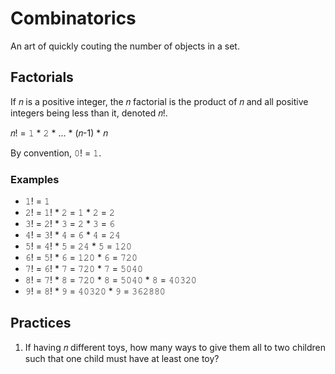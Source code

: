 # Combinatorics

An art of quickly couting the number of objects in a set.

## Factorials

If &#x1D45B; is a positive integer, the &#x1D45B; factorial is the product of &#x1D45B; and all positive integers being less than it, denoted &#x1D45B;!.

&#x1D45B;! = &#x1D7F7; * &#x1D7F8; * ... * (&#x1D45B;-1) * &#x1D45B;

By convention, &#x1D7F6;! = &#x1D7F7;.

### Examples

- &#x1D7F7;! = &#x1D7F7;
- &#x1D7F8;! = &#x1D7F7;! * &#x1D7F8; = &#x1D7F7; * &#x1D7F8; = &#x1D7F8;
- &#x1D7F9;! = &#x1D7F8;! * &#x1D7F9; = &#x1D7F8; * &#x1D7F9; = &#x1D7FC;
- &#x1D7FA;! = &#x1D7F9;! * &#x1D7FA; = &#x1D7FC; * &#x1D7FA; = &#x1D7F8;&#x1D7FA;
- &#x1D7FB;! = &#x1D7FA;! * &#x1D7FB; = &#x1D7F8;&#x1D7FA; * &#x1D7FB; = &#x1D7F7;&#x1D7F8;&#x1D7F6;
- &#x1D7FC;! = &#x1D7FB;! * &#x1D7FC; = &#x1D7F7;&#x1D7F8;&#x1D7F6; * &#x1D7FC; = &#x1D7FD;&#x1D7F8;&#x1D7F6;
- &#x1D7FD;! = &#x1D7FC;! * &#x1D7FD; = &#x1D7FD;&#x1D7F8;&#x1D7F6; * &#x1D7FD; = &#x1D7FB;&#x1D7F6;&#x1D7FA;&#x1D7F6;
- &#x1D7FE;! = &#x1D7FD;! * &#x1D7FE; = &#x1D7FD;&#x1D7F8;&#x1D7F6; * &#x1D7FE; = &#x1D7FB;&#x1D7F6;&#x1D7FA;&#x1D7F6; * &#x1D7FE; = &#x1D7FA;&#x1D7F6;&#x1D7F9;&#x1D7F8;&#x1D7F6;
- &#x1D7FF;! = &#x1D7FE;! * &#x1D7FF; = &#x1D7FA;&#x1D7F6;&#x1D7F9;&#x1D7F8;&#x1D7F6; * &#x1D7FF; = &#x1D7F9;&#x1D7FC;&#x1D7F8;&#x1D7FE;&#x1D7FE;&#x1D7F6;

## Practices

1. If having &#x1D45B; different toys, how many ways to give them all to two children such that one child must have at least one toy?